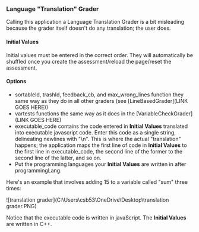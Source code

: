 ### Language "Translation" Grader

Calling this application a Language Translation Grader is a bit misleading because the grader itself doesn't do any translation; the user does. 

#### Initial Values

Initial values must be entered in the correct order. They will automatically be shuffled once you create the assessment/reload the page/reset the assessment.

#### Options

- sortableId, trashId, feedback_cb, and max_wrong_lines function they same way as they do in all other graders (see [LineBasedGrader](LINK GOES HERE))
- vartests functions the same way as it does in the [VariableCheckGrader](LINK GOES HERE)
- executable_code contains the code entered in **Initial Values** translated into executable javascript code. Enter this code as a single string, delineating newlines with "\n". This is where the actual "translation" happens; the application maps the first line of code in **Initial Values** to the first line in executable_code, the second line of the former to the second line of the latter, and so on.
- Put the programming languages your **Initial Values** are written in after programmingLang. 

Here's an example that involves adding 15 to a variable called "sum" three times:

![translation grader](C:\Users\csb53\OneDrive\Desktop\translation grader.PNG)

Notice that the executable code is written in javaScript. The **Initial Values** are written in C++.

